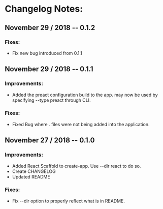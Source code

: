 # Changelog Notes:

## November 29 / 2018  -- 0.1.2

### Fixes:
 * Fix new bug introduced from 0.1.1



## November 29 / 2018  -- 0.1.1

### Improvements:
 * Added the preact configuration build to the app. may now be used by specifying --type preact through CLI.

### Fixes:
 * Fixed Bug where . files were not being added into the application.



## November 27 / 2018  -- 0.1.0

### Improvements:
 * Added React Scaffold to create-app. Use --dir react to do so.
 * Create CHANGELOG
 * Updated README

### Fixes:
* Fix --dir option to properly reflect what is in README.